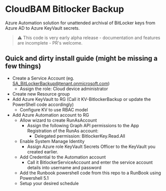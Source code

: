 # CloudBAM Bitlocker Backup

Azure Automation solution for unattended archival of BitLocker keys from Azure AD to Azure KeyVault secrets.

> :warning: This code is very early alpha release - documentation and features are incomplete - PR's welcome.

## Quick and dirty install guide (might be missing a few things)

- Create a Service Account (eg. SA_BitLockerBackup@tenant.onmicrosoft.com)
  - Assign the role: Cloud device administrator
- Create new Resource group
- Add Azure KeyVault to RG (Call it KV-BitlockerBackup or update the PowerShell code accordingly)
  - Configure KV to use RBAC model
- Add Azure Automation account to RG
  - Allow wizard to create RunAsAccount
    - Assign the following Graph API permissions to the App Registration of the RunAs account:
      - Delegated permission: BitlockerKey.Read.All
  - Enable System Manage Identity
    - Assign Azure role KeyVault Secrets Officer to the KeyVault you created earlier.
  - Add Credential to the Automation account
    - Call it BitlockerServiceAccount and enter the service account details into username and password
  - Add the Runbook powershell code from this repo to a RunBook using Powershell 5.1
  - Setup your desired schedule
